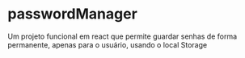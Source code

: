 # passwordManager
Um projeto funcional em react que permite guardar senhas de forma permanente, apenas para o usuário, usando o local Storage
